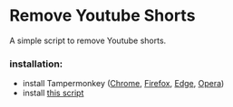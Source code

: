 # Remove Youtube Shorts

A simple script to remove Youtube shorts.

### installation:
- install Tampermonkey ([Chrome](https://chrome.google.com/webstore/detail/tampermonkey/dhdgffkkebhmkfjojejmpbldmpobfkfo), [Firefox](https://addons.mozilla.org/en-US/firefox/addon/tampermonkey/), [Edge](https://microsoftedge.microsoft.com/addons/detail/tampermonkey/iikmkjmpaadaobahmlepeloendndfphd), [Opera](https://addons.opera.com/en-gb/extensions/details/tampermonkey-beta/))
- install [this script](https://raw.githubusercontent.com/Meg923a/Remove-Youtube-Shorts/main/remove-youtube-shorts.user.js)
